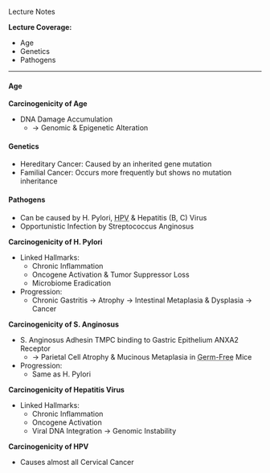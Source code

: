 Lecture Notes

**Lecture Coverage:**
- Age
- Genetics
- Pathogens

---
#### **Age**
**Carcinogenicity of Age**
- DNA Damage Accumulation
	- → Genomic & Epigenetic Alteration


#### **Genetics**
- Hereditary Cancer: Caused by an inherited gene mutation
- Familial Cancer: Occurs more frequently but shows no mutation inheritance


#### **Pathogens**
- Can be caused by H. Pylori, <abbr Title="Human Papillomavirus">HPV</abbr> & Hepatitis (B, C) Virus
- Opportunistic Infection by Streptococcus Anginosus

**Carcinogenicity of H. Pylori**
- Linked Hallmarks:
	- Chronic Inflammation
	- Oncogene Activation & Tumor Suppressor Loss
	- Microbiome Eradication
- Progression:
	- Chronic Gastritis → Atrophy → Intestinal Metaplasia & Dysplasia → Cancer

**Carcinogenicity of S. Anginosus**
- S. Anginosus Adhesin TMPC binding to Gastric Epithelium ANXA2 Receptor
	- → Parietal Cell Atrophy & Mucinous Metaplasia in <abbr Title="No microbiome in body">Germ-Free</abbr> Mice
- Progression:
	- Same as H. Pylori

**Carcinogenicity of Hepatitis Virus**
- Linked Hallmarks:
	- Chronic Inflammation
	- Oncogene Activation
	- Viral DNA Integration → Genomic Instability

**Carcinogenicity of HPV**
- Causes almost all Cervical Cancer
